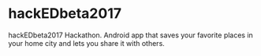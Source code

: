 # hackEDbeta2017
hackEDbeta2017 Hackathon. Android app that saves your favorite places in your home city and lets you share it with others.

